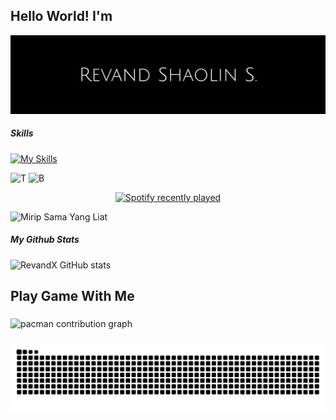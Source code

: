 ## Hello World! I'm 

![REVANDX](img/header.png)








##### Skills

[![My Skills](https://skillicons.dev/icons?i=aws,gcp,azure,react,vue,blender,linux,flutter&perline=4
)](https://skillicons.dev)

![T](https://img.shields.io/badge/TensorFlow-FF6F00?style=for-the-badge&logo=tensorflow&logoColor=white
)
![B](https://img.shields.io/badge/Blockchain.com-121D33?logo=blockchaindotcom&logoColor=fff&style=for-the-badge
)

<div align="center">
  <a href="https://open.spotify.com/user/31x7xtkn4gfpkztr27ajrdoukvcu">
    <img src="https://spotify-recently-played-readme.vercel.app/api?user=31x7xtkn4gfpkztr27ajrdoukvcu&count=5" alt="Spotify recently played"  />
  </a>
</div>

![Mirip Sama Yang Liat](https://media0.giphy.com/media/v1.Y2lkPTc5MGI3NjExemE2dms1eTdzMzV1cmUzazNkMWR4dHhyMXVvbmo3M2F2YmZkaWh4cyZlcD12MV9pbnRlcm5hbF9naWZfYnlfaWQmY3Q9Zw/bbshzgyFQDqPHXBo4c/giphy.gif)

##### My Github Stats

![RevandX GitHub stats](https://github-readme-stats.vercel.app/api?username=revandshaolinst&show_icons=true&theme=radical)


###

<h2 align="left">Play Game With Me</h2>

###

<picture>
  <source media="(prefers-color-scheme: dark)" srcset="https://raw.githubusercontent.com/revandshaolinst/revandshaolinst/output/pacman-contribution-graph-dark.svg">
  <source media="(prefers-color-scheme: light)" srcset="https://raw.githubusercontent.com/revandshaolinst/revandshaolinst/output/pacman-contribution-graph.svg">
  <img alt="pacman contribution graph" src="https://raw.githubusercontent.com/revandshaolinst/revandshaolinst/output/pacman-contribution-graph.svg">
</picture>

###



###

<img src="https://raw.githubusercontent.com/revandshaolinst/revandshaolinst/output/snake.svg" alt="Snake animation" />

###